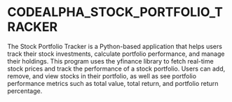 # CODEALPHA_STOCK_PORTFOLIO_TRACKER
The Stock Portfolio Tracker is a Python-based application that helps users track their stock investments, calculate portfolio performance, and manage their holdings.
This program uses the yfinance library to fetch real-time stock prices and track the performance of a stock portfolio.
Users can add, remove, and view stocks in their portfolio, as well as see portfolio performance metrics such as total value, total return, and portfolio return percentage.
